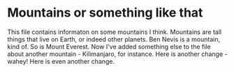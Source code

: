 Mountains or something like that
===============================
This file contains informaton on some mountains I think.
Mountains are tall things that live on Earth, or indeed other planets. Ben Nevis is a mountain, kind of. So is Mount Everest.
Now I've added something else to the file about another mountain - Kilimanjaro, for instance.
Here is another change - wahey!
Here is even another change.
